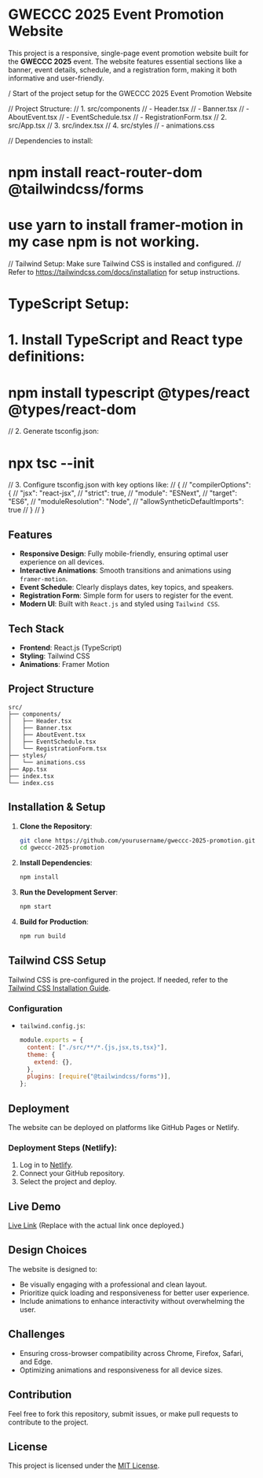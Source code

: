# GWECCC 2025 Event Promotion Website

This project is a responsive, single-page event promotion website built for the **GWECCC 2025** event. The website features essential sections like a banner, event details, schedule, and a registration form, making it both informative and user-friendly.

/ Start of the project setup for the GWECCC 2025 Event Promotion Website

// Project Structure:
// 1. src/components
// - Header.tsx
// - Banner.tsx
// - AboutEvent.tsx
// - EventSchedule.tsx
// - RegistrationForm.tsx
// 2. src/App.tsx
// 3. src/index.tsx
// 4. src/styles
// - animations.css

// Dependencies to install:

# npm install react-router-dom @tailwindcss/forms

# use yarn to install framer-motion in my case npm is not working.

// Tailwind Setup: Make sure Tailwind CSS is installed and configured.
// Refer to https://tailwindcss.com/docs/installation for setup instructions.

# TypeScript Setup:

# 1. Install TypeScript and React type definitions:

# npm install typescript @types/react @types/react-dom

// 2. Generate tsconfig.json:

# npx tsc --init

// 3. Configure tsconfig.json with key options like:
// {
// "compilerOptions": {
// "jsx": "react-jsx",
// "strict": true,
// "module": "ESNext",
// "target": "ES6",
// "moduleResolution": "Node",
// "allowSyntheticDefaultImports": true
// }
// }

## Features

- **Responsive Design**: Fully mobile-friendly, ensuring optimal user experience on all devices.
- **Interactive Animations**: Smooth transitions and animations using `framer-motion`.
- **Event Schedule**: Clearly displays dates, key topics, and speakers.
- **Registration Form**: Simple form for users to register for the event.
- **Modern UI**: Built with `React.js` and styled using `Tailwind CSS`.

## Tech Stack

- **Frontend**: React.js (TypeScript)
- **Styling**: Tailwind CSS
- **Animations**: Framer Motion

## Project Structure

```
src/
├── components/
│   ├── Header.tsx
│   ├── Banner.tsx
│   ├── AboutEvent.tsx
│   ├── EventSchedule.tsx
│   └── RegistrationForm.tsx
├── styles/
│   └── animations.css
├── App.tsx
├── index.tsx
└── index.css
```

## Installation & Setup

1. **Clone the Repository**:

   ```bash
   git clone https://github.com/yourusername/gweccc-2025-promotion.git
   cd gweccc-2025-promotion
   ```

2. **Install Dependencies**:

   ```bash
   npm install
   ```

3. **Run the Development Server**:

   ```bash
   npm start
   ```

4. **Build for Production**:
   ```bash
   npm run build
   ```

## Tailwind CSS Setup

Tailwind CSS is pre-configured in the project. If needed, refer to the [Tailwind CSS Installation Guide](https://tailwindcss.com/docs/installation).

### Configuration

- `tailwind.config.js`:
  ```js
  module.exports = {
    content: ["./src/**/*.{js,jsx,ts,tsx}"],
    theme: {
      extend: {},
    },
    plugins: [require("@tailwindcss/forms")],
  };
  ```

## Deployment

The website can be deployed on platforms like GitHub Pages or Netlify.

### Deployment Steps (Netlify):

1. Log in to [Netlify](https://www.netlify.com/).
2. Connect your GitHub repository.
3. Select the project and deploy.

## Live Demo

[Live Link](#) (Replace with the actual link once deployed.)

## Design Choices

The website is designed to:

- Be visually engaging with a professional and clean layout.
- Prioritize quick loading and responsiveness for better user experience.
- Include animations to enhance interactivity without overwhelming the user.

## Challenges

- Ensuring cross-browser compatibility across Chrome, Firefox, Safari, and Edge.
- Optimizing animations and responsiveness for all device sizes.

## Contribution

Feel free to fork this repository, submit issues, or make pull requests to contribute to the project.

## License

This project is licensed under the [MIT License](LICENSE).
